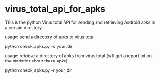virus_total_api_for_apks
========================

This is the python Virus total API for sending and retrieving Android apks  in a certain directory 

usage: send a directory of apks to virus total

python check_apks.py -s  your_dir

usage: retrieve a directory of apks from virus total (will get a report.txt on the statistics about these apks)

python check_apks.py -r your_dir
